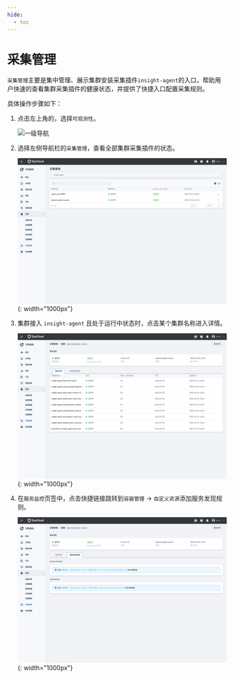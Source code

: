 ```yaml
---
hide:
  - toc
---
```


# 采集管理

`采集管理`主要是集中管理、展示集群安装采集插件`insight-agent`的入口，帮助用户快速的查看集群采集插件的健康状态，并提供了快捷入口配置采集规则。

具体操作步骤如下：

1. 点击左上角的，选择`可观测性`。

    ![一级导航](https://docs.daocloud.io/daocloud-docs-images/docs/insight/images/collectmanage01.png)

2. 选择左侧导航栏的`采集管理`，查看全部集群采集插件的状态。

    ![集群列表](../../images/collect00.png){: width="1000px"}

3. 集群接入 `insight-agent` 且处于运行中状态时，点击某个集群名称进入详情。

    ![集群列表](../../images/collect01.png){: width="1000px"}

4. 在`服务监控`页签中，点击快捷链接跳转到`容器管理` -> `自定义资源`添加服务发现规则。

    ![集群列表](../../images/collect02.png){: width="1000px"}

